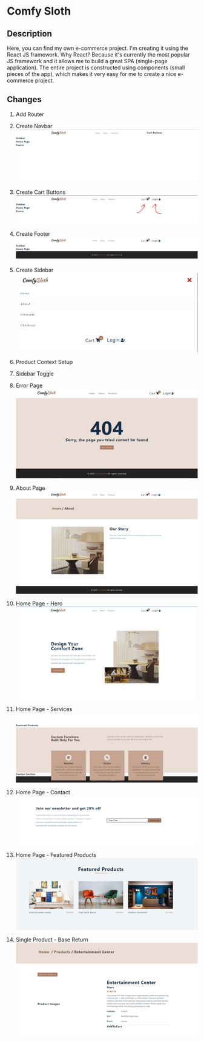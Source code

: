 # Comfy Sloth

## Description

Here, you can find my own e-commerce project. I'm creating it using the React JS framework.
Why React? Because it's currently the most popular JS framework and it allows me to build a great SPA (single-page application). The entire project is constructed using components (small pieces of the app), which makes it very easy for me to create a nice e-commerce project.

## Changes

1. Add Router

2. Create Navbar
   <img alt="Navbar" src="./src/images/Navbar.png">

3. Create Cart Buttons
   <img alt="Buttons" src="./src/images/Cart-buttons.png">

4. Create Footer
   <img alt="Footer" src="./src/images/Footer.png">

5. Create Sidebar
   <img alt="Sidebar" src="./src/images/Sidebar.png">

6. Product Context Setup

7. Sidebar Toggle

8. Error Page
   <img alt="Error Page" src="./src/images/Error.png">

9. About Page
   <img alt="About Page" src="./src/images/About.png">

10. Home Page - Hero
    <img alt="Hero" src="./src/images/Hero.png">

11. Home Page - Services
    <img alt="Services" src="./src/images/Services.png">

12. Home Page - Contact
    <img alt="Contact" src="./src/images/Contact.png">

13. Home Page - Featured Products
    <img alt="Featured Products" src="./src/images/Featured_Products.png">

14. Single Product - Base Return
    <img alt="Featured Products" src="./src/images/Single_Product_Base_Return.png">
